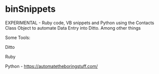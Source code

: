 # binSnippets
EXPERIMENTAL - Ruby code, VB snippets and Python using the Contacts Class Object to automate Data Entry into Ditto. Among other things


Some  Tools:

Ditto

Ruby

Python - https://automatetheboringstuff.com/
